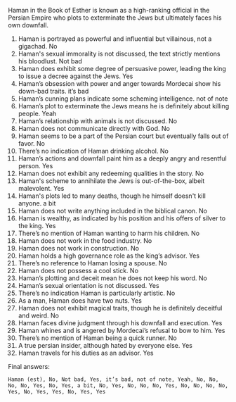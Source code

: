 Haman in the Book of Esther is known as a high-ranking official in the Persian Empire who plots to exterminate the Jews but ultimately faces his own downfall.

1. Haman is portrayed as powerful and influential but villainous, not a gigachad. No
2. Haman's sexual immorality is not discussed, the text strictly mentions his bloodlust. Not bad
3. Haman does exhibit some degree of persuasive power, leading the king to issue a decree against the Jews. Yes
4. Haman’s obsession with power and anger towards Mordecai show his down-bad traits. it’s bad
5. Haman’s cunning plans indicate some scheming intelligence. not of note
6. Haman’s plot to exterminate the Jews means he is definitely about killing people. Yeah
7. Haman’s relationship with animals is not discussed. No
8. Haman does not communicate directly with God. No
9. Haman seems to be a part of the Persian court but eventually falls out of favor. No
10. There’s no indication of Haman drinking alcohol. No
11. Haman’s actions and downfall paint him as a deeply angry and resentful person. Yes
12. Haman does not exhibit any redeeming qualities in the story. No
13. Haman's scheme to annihilate the Jews is out-of-the-box, albeit malevolent. Yes
14. Haman's plots led to many deaths, though he himself doesn't kill anyone. a bit
15. Haman does not write anything included in the biblical canon. No
16. Haman is wealthy, as indicated by his position and his offers of silver to the king. Yes
17. There’s no mention of Haman wanting to harm his children. No
18. Haman does not work in the food industry. No
19. Haman does not work in construction. No
20. Haman holds a high governance role as the king’s advisor. Yes
21. There’s no reference to Haman losing a spouse. No
22. Haman does not possess a cool stick. No
23. Haman’s plotting and deceit mean he does not keep his word. No
24. Haman’s sexual orientation is not discussed. Yes
25. There’s no indication Haman is particularly artistic. No
26. As a man, Haman does have two nuts. Yes
27. Haman does not exhibit magical traits, though he is definitely deceitful and weird. No
28. Haman faces divine judgment through his downfall and execution. Yes
29. Haman whines and is angered by Mordecai’s refusal to bow to him. Yes
30. There’s no mention of Haman being a quick runner. No
31. A true persian insider, although hated by everyone else. Yes
32. Haman travels for his duties as an advisor. Yes

Final answers:

```Haman (est), No, Not bad, Yes, it’s bad, not of note, Yeah, No, No, No, No, Yes, No, Yes, a bit, No, Yes, No, No, No, Yes, No, No, No, No, Yes, No, Yes, Yes, No, Yes, Yes```